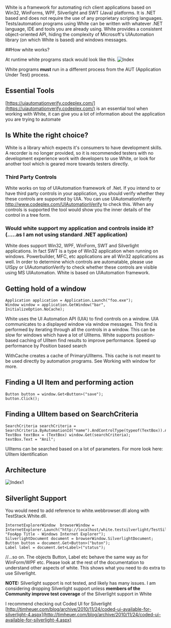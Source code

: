 White is a framework for automating rich client applications based on Win32, WinForms, WPF, Silverlight and SWT (Java) platforms.  It is .NET based and does not require the use of any proprietary scripting languages.  Tests/automation programs using White can be written with whatever .NET language, IDE and tools you are already using. White provides a consistent object-oriented API, hiding the complexity of Microsoft's UIAutomation library (on which White is based) and windows messages. 

##How white works?

At runtime white programs stack would look like this.
![Index](images/Index.png)

White programs **must** run in a different process from the AUT (Application Under Test) process.

## Essential Tools
[https://uiautomationverify.codeplex.com/](https://uiautomationverify.codeplex.com/) is an essential tool when working with White, it can give you a lot of information about the application you are trying to automate

## Is White the right choice?
White is a library which expects it's consumers to have development skills. A recorder is no longer provided, so it is recommended testers with no development experience work with developers to use White, or look for another tool which is geared more towards testers directly.

### Third Party Controls
White works on top of UIAutomation framework of .Net. If you intend to or have third party controls in your application, you should verify whether they these controls are supported by UIA. You can use UIAutomationVerify http://www.codeplex.com/UIAutomationVerify to check this. When any controls is supported the tool would show you the inner details of the control in a tree form.

### Would white support my application and controls inside it? (.....as I am not using standard .NET application)
White does support Win32, WPF, WinForm, SWT and Silverlight applications. In fact SWT is a type of Win32 application when running on windows. Powerbuilder, MFC, etc applications are all Win32 applications as well. In order to determine which controls are automatable, please use UISpy or UIAutomationVerify to check whether these controls are visible using MS UIAutomation. White is based on UIAutomation framework.

## Getting hold of a window
    Application application = Application.Launch("foo.exe");
    Window window = application.GetWindow("bar", InitializeOption.NoCache);

White uses the UI Automation API (UIA) to find controls on a window. UIA communicates to a displayed window via window messages. This find is performed by iterating through all the controls in a window. This can be slow for windows which have a lot of UIItems. White supports position-based caching of UIItem find results to improve performance. Speed up performance by Position based search

WithCache creates a cache of PrimaryUIItems. This cache is not meant to be used directly by automation programs.
See Working with window for more.

## Finding a UI Item and performing action
    Button button = window.Get<Button>("save");
    button.Click();

## Finding a UIItem based on SearchCriteria
    SearchCriteria searchCriteria =     SearchCriteria.ByAutomationId("name").AndControlType(typeof(TextBox)).AndIndex(2);
    TextBox textBox = (TextBox) window.Get(searchCriteria);
    textBox.Text = "Anil";
    
UIItems can be searched based on a lot of parameters. For more look here: UIItem Identification

## Architecture
![Index1](images/Index1.png)

## Silverlight Support
You would need to add reference to white.webbrowser.dll along with TestStack.White.dll.

	InternetExplorerWindow  browserWindow = InternetExplorer.Launch("http://localhost/white.testsilverlight/TestSilverlightApplicationTestPage.aspx", "FooApp Title - Windows Internet Explorer");
	SilverlightDocument document = browserWindow.SilverlightDocument;
	Button button = document.Get<Button>("buton");
	Label label = document.Get<Label>("status");

//...so on. The objects Button, Label etc behave the same way as for WinForm/WPF etc.
Please look at the rest of the documentation to understand other aspects of white. This shows what you need to do extra to use Silverlight.


**NOTE:** Silverlight support is not tested, and likely has many issues. I am considering dropping Silverlight support unless **members of the Community improve test coverage** of the Silverlight support in White  
   
 I recommend checking out Coded UI for Silverlight [http://timheuer.com/blog/archive/2010/11/24/coded-ui-available-for-silverlight-4.aspx](http://timheuer.com/blog/archive/2010/11/24/coded-ui-available-for-silverlight-4.aspx)